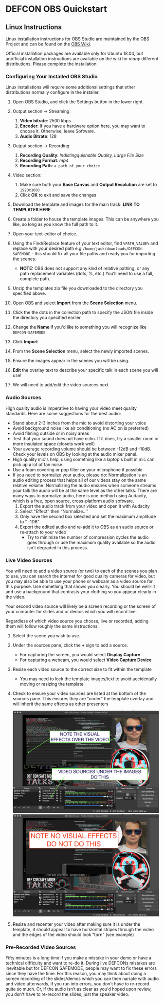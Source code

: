 # DEFCON OBS Quickstart

## Linux Instructions

Linux installation instructions for OBS Studio are maintained by the OBS Project and can be found on the [OBS Wiki](https://obsproject.com/wiki/install-instructions). 

Official installation packages are available only for Ubuntu 18.04, but unofficial installation instructions are available on the wiki for _many_ different distributions. Please complete the installation 

### Configuring Your Installed OBS Studio

Linux installations will require some additional settings that other distributions normally configure in the installer.

1. Open OBS Studio, and click the Settings button in the lower right.
1. Output section -> Streaming:
    1. __Video bitrate__: 2500 kbps
    1. __Encoder__: If you have a hardware option here, you may want to choose it. Otherwise, leave Software.
    1. __Audio Bitrate__: 128
1. Output section -> Recording: 
    1. __Recording Quality__: *Indistingquishable Quality, Large File Size*
    1. __Recording Format__: *mp4*
    1. __Recording Path__: `a path of your choice`
1. Video section:
    1. Make sure both your __Base Canvas__ and __Output Resolution__ are set to `1920x1080`
    1. Click __OK__ to exit and save the changes

    

1. Download the template and images for the main track: __LINK TO TEMPLATES HERE__
1. Create a folder to house the template images. This can be anywhere you like, so long as you know the full path to it.
1. Open your text-editor of choice.
1. Using the Find/Replace feature of your text editor, find `%PATH_VALUE%` and replace with your desired path e.g `/home/jack/downloads/DEFCON-SAFEMODE` - this should fix all your file paths and ready you for importing the scenes.
   - __NOTE:__ OBS does not support any kind of relative pathing, or any path replacement variables (dots, %, etc.) You'll need to use a full, complete path.
1. Unzip the templates zip file you downloaded to the directory you specified above.
1. Open OBS and select __Import__ from the __Scene Selection__ menu.
1. Click the the dots in the collection path to specify the JSON file inside the directory you specified earlier.
1. Change the __Name__ if you'd like to something you will recognize like `DEFCON-SAFEMODE`
1. Click __Import__
1. From the __Scene Selection__ menu, select the newly imported scenes.
1. Ensure the images appear in the scenes you will be using.
1. __Edit__ the overlay text to describe your specific talk in each scene you will use!
1. We will need to add/edit the video sources next. 

### Audio Sources
High quality audio is imperative to having your video meet quality standards. Here are some suggestions for the best audio:
- Stand about 2-3 inches from the mic to avoid distorting your voice
- Avoid background noise like air conditioning (no AC on is preferred)
- Avoid filming outside or in noisy areas
- Test that your sound does not have echo. If it does, try a smaller room or more insulated space (closets work well)
- Your average recording volume should be between -12dB and -10dB. Check your levels on OBS by looking at the audio mixer panel.
- High quality mic's help, using something like a laptop's built in mic can pick up a lot of fan noise. 
- Use a foam covering or pop filter on your microphone if possible
- If you need to normalize your audio, please do:
   Normalization is an audio editing process that helps all of our videos stay on the same relative volume. Normalizing the audio ensures when someone streams your talk the audio will be at the same level as the other talks. There are many ways to normalize audio, here is one method using Audacity, which is a free, open source, cross-platform audio software.
   1. Export the audio track from your video and open it with Audacity
   2. Select “Effect” then “Normalize…”
   3. Only have the second box selected and set the maximum amplitude to “-.1DB”
   4. Export the edited audio and re-add it to OBS as an audio source or re-attach to your video
      - Try to minimize the number of compression cycles the audio goes through or use the maximum quality available so the audio isn't degraded in this process.
   


### Live Video Sources
You will need to add a video source (or two) to each of the scenes you plan to use, you can search the internet for good quality cameras for video, but you may also be able to use your phone or webcam as a video source for this purpose. Use something that shows you clearly. You should be well-lit and use a background that contrasts your clothing so you appear clearly in the video.

Your second video source will likely be a screen recording or the screen of your computer for slides and or demos which you will record live. 

Regardless of which video source you choose, live or recorded, adding them will follow roughly the same instructions.
1. Select the scene you wish to use.
2. Under the sources pane, click the __+__ sign to add a source.
   - For capturing the screen, you would select __Display Capture__
   - For capturing a webcam, you would select __Video Capture Device__
3. Resize each video source to the correct size to fit within the template 
    - You may need to lock the template images/text to avoid accidentally moving or resizing the template
4. Check to ensure your video sources are listed at the bottom of the sources pane. This ensures they are "under" the template overlay and will inherit the same effects as other presenters
    
    ![DO THIS](do-this.png)
    ![DON'T DO THIS](do-not-do-this.png)

5. Resize and recenter your video after making sure it is under the template, it should appear to have horizontal stripes through the video and the edges of the video should look "torn" (see example)


### Pre-Recorded Video Sources
Fifty minutes is a long time if you make a mistake in your demo or have a technical difficulty and want to re-do it. During live DEFCONs mistakes are inevitable but for DEFCON SAFEMODE, people may want to fix these errors since they have the time. For this reason, you may think about doing a screen recording of the slides/demos which you can then narrate with audio and video afterwards, if you run into errors, you don't have to re-record quite so much. Or, if the audio isn't as clear as you'd hoped upon review, you don't have to re-record the slides, just the speaker video.
    

